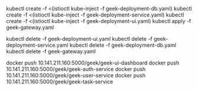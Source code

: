 

 kubectl create -f <(istioctl kube-inject -f geek-deployment-db.yaml)
 kubectl create -f <(istioctl kube-inject -f geek-deployment-service.yaml)
 kubectl create -f <(istioctl kube-inject -f geek-deployment-ui.yaml)
 kubectl  apply  -f geek-gateway.yaml
 
 

 kubectl delete -f geek-deployment-ui.yaml
 kubectl delete -f geek-deployment-service.yaml
 kubectl delete -f geek-deployment-db.yaml
 kubectl delete -f geek-gateway.yaml
 


docker push 10.141.211.160:5000/geek/geek-ui-dashboard
docker push 10.141.211.160:5000/geek/geek-auth-service
docker push 10.141.211.160:5000/geek/geek-user-service
docker push 10.141.211.160:5000/geek/geek-task-service
